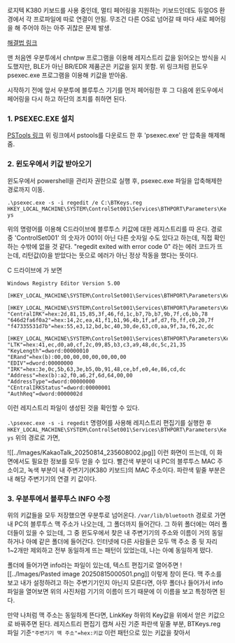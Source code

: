 로지텍 K380 키보드를 사용 중인데, 멀티 페어링을 지원하는 키보드인데도 듀얼OS 환경에서 각 프로파일에 따로 연결이 안됨. 무조건 다른 OS로 넘어갈 때 마다 새로 페어링을 해 주어야 하는 아주 귀찮은 문제 발생.

[해결법 링크](https://hallymer.github.io/etc/2021/02/23/Multiboot-bluetooth-keyboard-connecting-post.html)

맨 처음엔 우분투에서 chntpw 프로그램을 이용해 레지스트리 값을 읽어오는 방식을 시도했지만, BLE가 아닌 BR/EDR 제품군은 키값을 읽지 못함. 위 링크처럼 윈도우 psexec.exe 프로그램을 이용해 키값을 받아옴.

시작하기 전에 앞서 우분투에 블루투스 기기를 먼저 페어링한 후 그 다음에 윈도우에서 페어링을 다시 하고 하단의 조치를 취하면 된다.
### 1. PSEXEC.EXE 설치

[PSTools 링크](https://learn.microsoft.com/ko-kr/sysinternals/downloads/psexec)
위 링크에서 pstools를 다운로드 한 후 'psexec.exe' 만 압축을 해제해 줌.

### 2. 윈도우에서 키값 받아오기

윈도우에서 powershell을 관리자 권한으로 실행 후, psexec.exe 파일을 압축해제한 경로까지 이동.

`.\psexec.exe -s -i regedit /e C:\BTKeys.reg HKEY_LOCAL_MACHINE\SYSTEM\ControlSet001\Services\BTHPORT\Parameters\Keys`

위의 명령어를 이용해 C드라이브에 블루투스 키값에 대한 레지스트리를 따 온다.
경로 중 'ControlSet001' 의 숫자가 001이 아닌 다른 숫자일 수도 있다고 하는데, 직접 확인하는 수밖에 없을 것 같다.
"regedit exited with error code 0" 라는 에러 코드가 뜨는데, 리턴값(0)을 받았다는 뜻으로 에러가 아닌 정상 작동을 했다는 뜻이다.

C 드라이브에 가 보면
```shell title:"BTKeys.reg"
Windows Registry Editor Version 5.00

[HKEY_LOCAL_MACHINE\SYSTEM\ControlSet001\Services\BTHPORT\Parameters\Keys]

[HKEY_LOCAL_MACHINE\SYSTEM\ControlSet001\Services\BTHPORT\Parameters\Keys\c03532490bd8]
"CentralIRK"=hex:2d,81,15,85,3f,46,fd,1c,b7,7b,b7,9b,7f,c6,bb,78
"646d2fa6f0a2"=hex:14,2c,ea,41,f1,b1,96,4b,1f,af,d7,fb,ff,c0,20,7f
"f47335531d7b"=hex:55,e3,12,bd,bc,40,30,de,63,c0,aa,9f,3a,f6,2c,dc

[HKEY_LOCAL_MACHINE\SYSTEM\ControlSet001\Services\BTHPORT\Parameters\Keys\c03532490bd8\599ddd55480c]
"LTK"=hex:41,ec,d0,a0,cf,2c,09,85,b3,c3,a9,48,dc,5c,21,35
"KeyLength"=dword:00000010
"ERand"=hex(b):00,00,00,00,00,00,00,00
"EDIV"=dword:00000000
"IRK"=hex:3e,0c,5b,63,3e,b5,0b,91,48,ce,bf,e0,4e,86,cd,dc
"Address"=hex(b):a2,f0,a6,2f,6d,64,00,00
"AddressType"=dword:00000000
"CEntralIRKStatus"=dword:00000001
"AuthReq"=dword:0000002d
```
이런 레지스트리 파일이 생성된 것을 확인할 수 있다.

`.\psexec.exe -s -i regedit` 명령어를 사용해 레지스트리 편집기를 실행한 후
`HKEY_LOCAL_MACHINE\SYSTEM\ControlSet001\Services\BTHPORT\Parameters\Keys`
위의 경로로 가면,

![[../Images/KakaoTalk_20250814_235608002.jpg]]
이런 화면이 뜨는데, 이 화면에서도 필요한 정보를 모두 얻을 수 있다.
빨간색 부분이 내 PC의 블루투스 MAC 주소이고, 녹색 부분이 내 주변기기(K380 키보드)의 MAC 주소이다.
파란색 밑줄 부분은 내 해당 주변기기의 연결 키 값이다.

### 3. 우분투에서 블루투스 INFO 수정

위의 키값들을 모두 저장했으면 우분투로 넘어온다.
`/var/lib/bluetooth` 경로로 가면 내 PC의 블루투스 맥 주소가 나오는데, 그 폴더까지 들어간다.
그 하위 폴더에는 여러 폴더들이 있을 수 있는데, 그 중 윈도우에서 찾은 내 주변기기의 주소와 이름이 거의 동일하거나 아예 같은 폴더에 들어간다.
인터넷에 다른 사람들은 모두 맥 주소 중 뒷 자리 1~2개만 제외하고 전부 동일하게 뜨는 패턴이 있었는데, 나는 아예 동일하게 떴다.

폴더에 들어가면 info라는 파일이 있는데, 텍스트 편집기로 열어주면
![[../Images/Pasted image 20250815000501.png]]
이렇게 창이 뜬다.
맥 주소를 보고 내가 설정하려고 하는 주변기기인지 아닌지 모른다면, 아무 폴더나 들어가서 info 파일을 열어보면 위의 사진처럼 기기의 이름이 뜨기 때문에 이 이름을 보고 특정하면 된다.

만약 나처럼 맥 주소는 동일하게 뜬다면, LinkKey 하위의 Key값을 위에서 얻은 키값으로 바꿔주면 된다.
레지스트리 편집기 캡쳐 사진 기준 파란색 밑줄 부분, BTKeys.reg 파일 기준`"주변기기 맥 주소"=hex:키값`
이런 패턴으로 있는 키값을 찾아서
